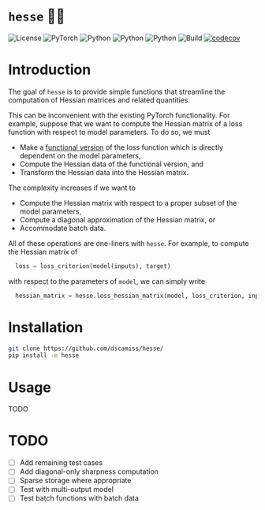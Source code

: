 # `hesse` 🧘‍♂️

![License](https://img.shields.io/badge/license-MIT-blue)
![PyTorch](https://img.shields.io/badge/PyTorch-%23EE4C2C.svg?logo=PyTorch&logoColor=white)
![Python](https://img.shields.io/badge/python-3.9-blue.svg)
![Python](https://img.shields.io/badge/python-3.10-blue.svg)
![Python](https://img.shields.io/badge/python-3.11-blue.svg)
![Build](https://github.com/dscamiss/hesse/actions/workflows/python-package.yml/badge.svg)
[![codecov](https://codecov.io/gh/dscamiss/hesse/graph/badge.svg?token=Z3CGGZJ70B)](https://codecov.io/gh/dscamiss/hesse)

# Introduction

The goal of `hesse` is to provide simple functions that streamline the computation of Hessian
matrices and related quantities.

This can be inconvenient with the existing PyTorch functionality.
For example, suppose that we want to compute the Hessian matrix of a loss function 
with respect to model parameters.  To do so, we must

* Make a [functional version](https://pytorch.org/docs/stable/generated/torch.func.functional_call.html)
  of the loss function which is directly dependent on the model parameters, 
* Compute the Hessian data of the functional version, and
* Transform the Hessian data into the Hessian matrix.

The complexity increases if we want to

* Compute the Hessian matrix with respect to a proper subset of the model parameters,
* Compute a diagonal approximation of the Hessian matrix, or
* Accommodate batch data.

All of these operations are one-liners with `hesse`.  For example, to compute the Hessian matrix of

```python
  loss = loss_criterion(model(inputs), target)
```

with respect to the parameters of `model`, we can simply write

```python
  hessian_matrix = hesse.loss_hessian_matrix(model, loss_criterion, inputs, target)
```

# Installation

```bash
git clone https://github.com/dscamiss/hesse/
pip install -e hesse
```

# Usage

TODO

# TODO

- [ ] Add remaining test cases
- [ ] Add diagonal-only sharpness computation 
- [ ] Sparse storage where appropriate
- [ ] Test with multi-output model
- [ ] Test batch functions with batch data
